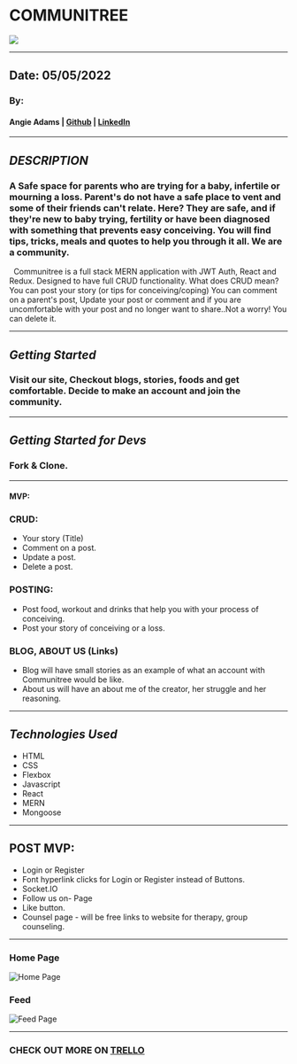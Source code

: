 # COMMUNITREE

<img src="https://news.exeter.gov.uk/media/2194/tree-competition.jpg?anchor=center&mode=crop&width=730&height=383&rnd=132488782720000000">

***

## Date: 05/05/2022

### By: 

#### Angie Adams | [Github](https://github.com/angieadams68) | [LinkedIn](https://www.linkedin.com/in/aqsa-saleheen/)

 ***
 
## ***DESCRIPTION***
### A Safe space for parents who are trying for a baby, infertile or mourning a loss. Parent's do not have a safe place to vent and some of their friends can't relate. Here? They are safe, and if they're new to baby trying, fertility or have been diagnosed with something that prevents easy conceiving. You will find tips, tricks, meals and quotes to help you through it all. We are a community.

&nbsp;
Communitree is a full stack MERN application with JWT Auth, React and Redux. Designed to have full CRUD functionality. 
What does CRUD mean? You can post your story (or tips for conceiving/coping) You can comment on a parent's post, Update your post or comment and if you are uncomfortable with your post and no longer want to share..Not a worry! You can delete it. 


***
 
 ## ***Getting Started***
### Visit our site, Checkout blogs, stories, foods and get comfortable. Decide to make an account and join the community.


***
 
 ## ***Getting Started for Devs***
### Fork & Clone.

***

#### MVP:


  ### CRUD:
  * Your story (Title)
  * Comment on a post.
  * Update a post.
  * Delete a post.
  
  
  
  ### POSTING:
* Post food, workout and drinks that help you with your process of conceiving.
* Post your story of conceiving or a loss.

### BLOG, ABOUT US (Links)
* Blog will have small stories as an example of what an account with Communitree would be like.
* About us will have an about me of the creator, her struggle and her reasoning.


***

## ***Technologies Used***
 * HTML
 * CSS
 * Flexbox
 * Javascript
 * React
 * MERN 
 * Mongoose
 

***

## POST MVP:
* Login or Register
* Font hyperlink clicks for Login or Register instead of Buttons.
* Socket.IO
* Follow us on- Page
* Like button.
 * Counsel page - will be free links to website for therapy, group counseling.

***

### ****Home Page****
![Home Page](https://i.imgur.com/jwC7NlF.png[/img])


### ****Feed**** 

![Feed Page](https://i.imgur.com/N5t1SOV.png[/img])



***

### **CHECK OUT MORE ON [TRELLO](https://trello.com/b/DXTt7wAv/communitree)**

